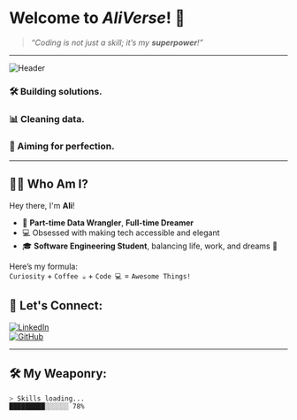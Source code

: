 # Welcome to *AliVerse*! 🌌  

> _“Coding is not just a skill; it’s my **superpower**!”_

---

![Header](https://media.giphy.com/media/jTNG3RF6EwbkpD4LZx/giphy.gif)  

### 🛠️ Building **solutions**.  
### 📊 Cleaning **data**.  
### 🎯 Aiming for **perfection**.  

---

## 🧑‍🚀 Who Am I?
Hey there, I'm **Ali**!  
- 🌱 **Part-time Data Wrangler**, **Full-time Dreamer**  
- 💻 Obsessed with making tech accessible and elegant  
- 🎓 **Software Engineering Student**, balancing life, work, and dreams 🚀  

Here’s my formula:  
`Curiosity` + `Coffee ☕` + `Code 💻` = `Awesome Things!` 

## 🔗 Let's Connect:
[![LinkedIn](https://img.shields.io/badge/-LinkedIn-0077B5?style=for-the-badge&logo=linkedin&logoColor=white)](https://linkedin.com/in/ali-your-profile)  
[![GitHub](https://img.shields.io/badge/-GitHub-181717?style=for-the-badge&logo=github&logoColor=white)](https://github.com/ali-your-profile)  

---

## 🛠️ My Weaponry:
```bash
> Skills loading...
█████████░░░░░░ 78%
